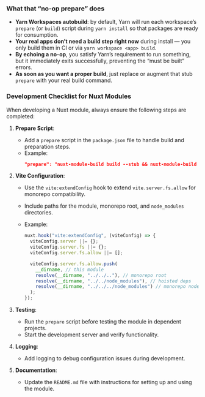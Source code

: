 <!--
🛠️ Copilot Task: Prevent Yarn workspace autobuild errors

For each workspace under `projects/**/package.json`, locate the `"scripts"` section and append:

  "prepare": "echo 'workspace build no-op'"

So that it looks like:

```jsonc
"scripts": {
  "dev": "nuxt dev",
  "build": "nuxt build",
  "lint": "eslint .",
  "prepare": "echo 'workspace build no-op'"
}
```

This stub prepare ensures that when you run `yarn install`, Yarn’s workspace autobuild sees a valid prepare step and does nothing (echo 'workspace build no-op') instead of trying your real build and failing. Once applied, delete all node_modules and any sub-package yarn.lock files, then run `yarn install` at the root and the install/link phase will complete cleanly.
-->

### What that “no-op prepare” does

- **Yarn Workspaces autobuild**: by default, Yarn will run each workspace’s `prepare` (or `build`) script during `yarn install` so that packages are ready for consumption.
- **Your real apps don’t need a build step right now** during install — you only build them in CI or via `yarn workspace <app> build`.
- **By echoing a no-op**, you satisfy Yarn’s requirement to run something, but it immediately exits successfully, preventing the “must be built” errors.
- **As soon as you want a proper build**, just replace or augment that stub `prepare` with your real build command.

### Development Checklist for Nuxt Modules

When developing a Nuxt module, always ensure the following steps are completed:

1. **Prepare Script**:

   - Add a `prepare` script in the `package.json` file to handle build and preparation steps.
   - Example:
     ```json
     "prepare": "nuxt-module-build build --stub && nuxt-module-build prepare"
     ```

2. **Vite Configuration**:

   - Use the `vite:extendConfig` hook to extend `vite.server.fs.allow` for monorepo compatibility.
   - Include paths for the module, monorepo root, and `node_modules` directories.
   - Example:

     ```typescript
     nuxt.hook("vite:extendConfig", (viteConfig) => {
       viteConfig.server ||= {};
       viteConfig.server.fs ||= {};
       viteConfig.server.fs.allow ||= [];

       viteConfig.server.fs.allow.push(
         __dirname, // this module
         resolve(__dirname, "../../.."), // monorepo root
         resolve(__dirname, "../../node_modules"), // hoisted deps
         resolve(__dirname, "../../../node_modules") // monorepo node_modules
       );
     });
     ```

3. **Testing**:

   - Run the `prepare` script before testing the module in dependent projects.
   - Start the development server and verify functionality.

4. **Logging**:

   - Add logging to debug configuration issues during development.

5. **Documentation**:
   - Update the `README.md` file with instructions for setting up and using the module.
